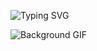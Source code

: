 <!-- Typing SVG with custom font -->
![Typing SVG](https://readme-typing-svg.herokuapp.com?font=Pacifico&weight=600&size=35&pause=1000&color=39FF14&center=true&vCenter=true&width=600&height=70&lines=Hey!+I'm+%3CYour+Name%3E;Welcome+to+my+GitHub+Profile;I'm+a+%3CYour+Role%3E;I+love+%3CYour+Interests%3E;Happy+Coding!+🚀)

<!-- Background GIF -->
![Background GIF](https://media.giphy.com/media/jpVnC65DmYeyRL4LHS/giphy.gif)
